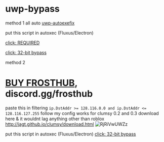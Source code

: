 # uwp-bypass

method 1 all auto
[uwp-autoexefix](https://github.com/SlimBroPunk/uwp-bypass/blob/main/autoexefix.exe)


put this script in autoxec (Fluxus/Electron)

[click: REQUIRED](https://github.com/SlimBroPunk/uwp-bypass/blob/main/ds.lua)

[click: 32-bit bypass](https://github.com/SlimBroPunk/uwp-bypass/blob/main/32bit%20bypass.lua)

method 2
# [BUY FROSTHUB](https://shoppy.gg/product/HJymW3B), discord.gg/frosthub
paste this in filtering ``ip.DstAddr >= 128.116.0.0 and ip.DstAddr <= 128.116.127.255``
follow my config works for clumsy 0.2 and 0.3 download here & it wouldnt lag anything other than roblox
http://jagt.github.io/clumsy/download.html
![RjRiVwUWZz](https://github.com/SlimBroPunk/uwp-bypass/assets/40482717/889aeda1-2cbb-424c-86f4-a3132c5ab022)

put this script in autoxec (Fluxus/Electron)
[click: 32-bit bypass](https://github.com/SlimBroPunk/uwp-bypass/blob/main/32bit%20bypass.lua)
